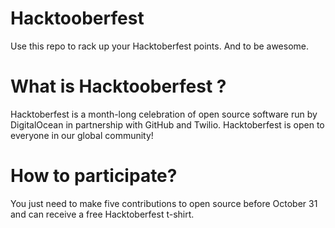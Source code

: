 # Hacktooberfest

Use this repo to rack up your Hacktoberfest points. And to be awesome.

# What is Hacktooberfest ?

Hacktoberfest is a month-long celebration of open source software run by DigitalOcean in partnership with GitHub and Twilio. Hacktoberfest is open to everyone in our global community!


# How to participate?
You just need to make five contributions to open source before October 31 and can receive a free Hacktoberfest t-shirt. 

